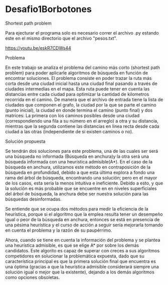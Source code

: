 # Desafio1Borbotones
 Shortest path problem

Para ejecturar el programa solo es necesario correr el archivo .py estando este en el mismo directorio que el archivo "pesos.txt".

https://youtu.be/eskR7CDWs44

Problema

En este trabajo se analiza el problema del camino más corto (shortest path problem) para poder aplicarle algoritmos de búsqueda en función de encontrar soluciones. El problema consiste en poder trazar la ruta más corta desde una ciudad inicial hasta una ciudad final pasando a través de ciudades intermedias en el mapa. Esta ruta puede tener en cuenta las distancias entre cada ciudad para optimizar la cantidad de kilometros recorrida en el camino. De manera que el archivo de entrada tiene la lista de ciudades que componen el grafo, la ciudad por la que se parte el camino (punto inicial), la ciudad en donde termina el camino (punto final) y dos matrices: La primera con los caminos posibles desde una ciudad (correspondiendo una fila a su número en el arreglo) a otra y su distancia, mientras que la segunda contiene las distancias en línea recta desde cada ciudad a las otras (independiente de si existen caminos o no).

Solución propuesta

Se tendrán dos soluciones para este problema, una de las cuales ser será una búsqueda no informada (Búsqueda en anchura)y la otra será una búsqueda informada con una heurística admisible(A*). 
En el caso de la búsqueda en anchura, utilizamos este método en contraposición de la búsqueda en profundidad, debido a que esta última explora a fondo una rama del árbol de búsqueda, encontrando una solución; pero en el mayor de los casos, esta sería la menos intuitiva e ineficiente. Debido a esto, y que la solución es más probable que se encuentre en en niveles superficiales del árbol de búsqueda,  la anchura debe ser nuestra solución para las búsquedas desinformadas.

Se entiende que se ocupa dos métodos para medir la eficiencia de la heurística, porque si el algoritmo que la emplea resulta tener un desempeño igual o peor de la búsqueda en anchura, entonces se está en presencia de una pésima heurística y el curso de acción a seguir sería mejorarla tomando en cuenta el problema y la razón de su paupérrimo.

Ahora, cuando se tiene en cuenta la información del problema y se plantea una heurística admisible, es que se elige A* por sobre los demás candidatos. Este algorito es capaz de superar con creces a sus algoritmos competidores en solucionar la problemática expuesta, dado que su característica principal  es que la primera solución final que encuentra es una óptima (gracias a que la heurística admisible considerará siempre una solución igual o mejor que la existente), dejando a los demás algoritmos como opciones obsoletas.
